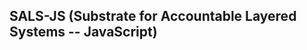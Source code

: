 SALS-JS (Substrate for Accountable Layered Systems -- JavaScript)
-----------------------------------------------------------------

